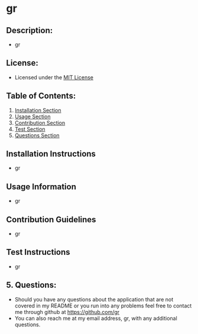 # gr
## Description:
- gr

## License:
- Licensed under the [MIT License](https://choosealicense.com/licenses/mit/)

## Table of Contents:
1. [Installation Section](#installation-instructions)
2. [Usage Section](#usage-information)
3. [Contribution Section](#contribution-guidelines)
4. [Test Section](#test-instructions)
5. [Questions Section](#questions)

## Installation Instructions
- gr
## Usage Information
- gr
## Contribution Guidelines
- gr
## Test Instructions
- gr

## 5. Questions:
- Should you have any questions about the application that are not covered in my README or you run into any problems feel free to contact me through github at https://github.com/gr 
- You can also reach me at my email address, gr, with any additional questions.




